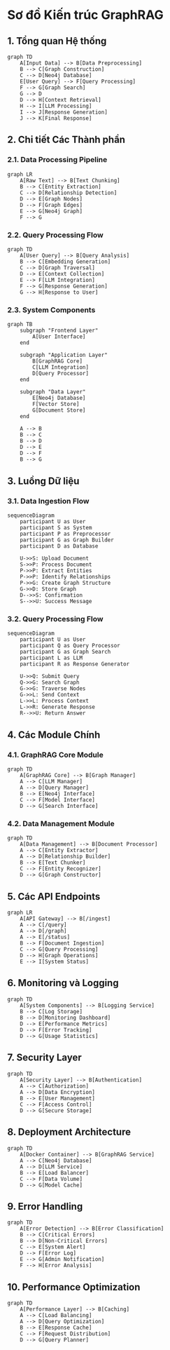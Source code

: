 # Sơ đồ Kiến trúc GraphRAG

## 1. Tổng quan Hệ thống

```mermaid
graph TD
    A[Input Data] --> B[Data Preprocessing]
    B --> C[Graph Construction]
    C --> D[Neo4j Database]
    E[User Query] --> F[Query Processing]
    F --> G[Graph Search]
    G --> D
    D --> H[Context Retrieval]
    H --> I[LLM Processing]
    I --> J[Response Generation]
    J --> K[Final Response]
```

## 2. Chi tiết Các Thành phần

### 2.1. Data Processing Pipeline

```mermaid
graph LR
    A[Raw Text] --> B[Text Chunking]
    B --> C[Entity Extraction]
    C --> D[Relationship Detection]
    D --> E[Graph Nodes]
    D --> F[Graph Edges]
    E --> G[Neo4j Graph]
    F --> G
```

### 2.2. Query Processing Flow

```mermaid
graph TD
    A[User Query] --> B[Query Analysis]
    B --> C[Embedding Generation]
    C --> D[Graph Traversal]
    D --> E[Context Collection]
    E --> F[LLM Integration]
    F --> G[Response Generation]
    G --> H[Response to User]
```

### 2.3. System Components

```mermaid
graph TB
    subgraph "Frontend Layer"
        A[User Interface]
    end

    subgraph "Application Layer"
        B[GraphRAG Core]
        C[LLM Integration]
        D[Query Processor]
    end

    subgraph "Data Layer"
        E[Neo4j Database]
        F[Vector Store]
        G[Document Store]
    end

    A --> B
    B --> C
    B --> D
    D --> E
    D --> F
    B --> G
```

## 3. Luồng Dữ liệu

### 3.1. Data Ingestion Flow

```mermaid
sequenceDiagram
    participant U as User
    participant S as System
    participant P as Preprocessor
    participant G as Graph Builder
    participant D as Database

    U->>S: Upload Document
    S->>P: Process Document
    P->>P: Extract Entities
    P->>P: Identify Relationships
    P->>G: Create Graph Structure
    G->>D: Store Graph
    D-->>S: Confirmation
    S-->>U: Success Message
```

### 3.2. Query Processing Flow

```mermaid
sequenceDiagram
    participant U as User
    participant Q as Query Processor
    participant G as Graph Search
    participant L as LLM
    participant R as Response Generator

    U->>Q: Submit Query
    Q->>G: Search Graph
    G->>G: Traverse Nodes
    G->>L: Send Context
    L->>L: Process Context
    L->>R: Generate Response
    R-->>U: Return Answer
```

## 4. Các Module Chính

### 4.1. GraphRAG Core Module

```mermaid
graph TD
    A[GraphRAG Core] --> B[Graph Manager]
    A --> C[LLM Manager]
    A --> D[Query Manager]
    B --> E[Neo4j Interface]
    C --> F[Model Interface]
    D --> G[Search Interface]
```

### 4.2. Data Management Module

```mermaid
graph TD
    A[Data Management] --> B[Document Processor]
    A --> C[Entity Extractor]
    A --> D[Relationship Builder]
    B --> E[Text Chunker]
    C --> F[Entity Recognizer]
    D --> G[Graph Constructor]
```

## 5. Các API Endpoints

```mermaid
graph LR
    A[API Gateway] --> B[/ingest]
    A --> C[/query]
    A --> D[/graph]
    A --> E[/status]
    B --> F[Document Ingestion]
    C --> G[Query Processing]
    D --> H[Graph Operations]
    E --> I[System Status]
```

## 6. Monitoring và Logging

```mermaid
graph TD
    A[System Components] --> B[Logging Service]
    B --> C[Log Storage]
    B --> D[Monitoring Dashboard]
    D --> E[Performance Metrics]
    D --> F[Error Tracking]
    D --> G[Usage Statistics]
```

## 7. Security Layer

```mermaid
graph TD
    A[Security Layer] --> B[Authentication]
    A --> C[Authorization]
    A --> D[Data Encryption]
    B --> E[User Management]
    C --> F[Access Control]
    D --> G[Secure Storage]
```

## 8. Deployment Architecture

```mermaid
graph TD
    A[Docker Container] --> B[GraphRAG Service]
    A --> C[Neo4j Database]
    A --> D[LLM Service]
    B --> E[Load Balancer]
    C --> F[Data Volume]
    D --> G[Model Cache]
```

## 9. Error Handling

```mermaid
graph TD
    A[Error Detection] --> B[Error Classification]
    B --> C[Critical Errors]
    B --> D[Non-Critical Errors]
    C --> E[System Alert]
    D --> F[Error Log]
    E --> G[Admin Notification]
    F --> H[Error Analysis]
```

## 10. Performance Optimization

```mermaid
graph TD
    A[Performance Layer] --> B[Caching]
    A --> C[Load Balancing]
    A --> D[Query Optimization]
    B --> E[Response Cache]
    C --> F[Request Distribution]
    D --> G[Query Planner]
``` 